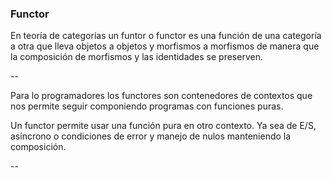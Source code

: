 ### Functor

En teoría de categorías un funtor o functor es una función de una categoría a otra que lleva objetos a objetos y morfismos a morfismos de manera que la composición de morfismos y las identidades se preserven.

--

Para lo programadores los functores son contenedores de contextos que nos permite seguir componiendo programas con funciones puras. 

Un functor permite usar una función pura en otro contexto. Ya sea de E/S, asíncrono o condiciones de error y manejo de nulos manteniendo la composición.

-- 
